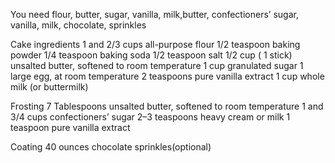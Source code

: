 You need flour, butter, sugar, vanilla, milk,butter, confectioners’ sugar, vanilla, milk, chocolate, sprinkles

Cake ingredients
1 and 2/3 cups  all-purpose flour 
1/2 teaspoon baking powder
1/4 teaspoon baking soda
1/2 teaspoon salt
1/2 cup ( 1 stick) unsalted butter, softened to room temperature
1 cup  granulated sugar
1 large egg, at room temperature
2 teaspoons pure vanilla extract
1 cup  whole milk (or buttermilk)

Frosting
7 Tablespoons  unsalted butter, softened to room temperature
1 and 3/4 cups  confectioners’ sugar
2–3 teaspoons heavy cream or milk
1 teaspoon pure vanilla extract

Coating
40 ounces chocolate
sprinkles(optional)